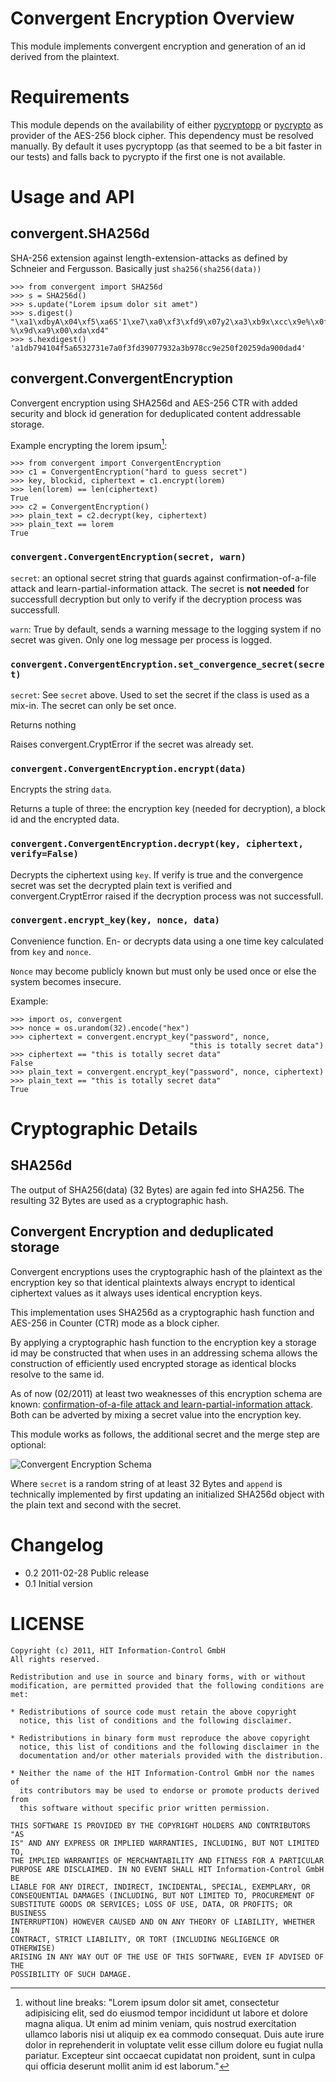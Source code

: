 # Convergent Encryption Overview

This module implements convergent encryption and generation of an id derived
from the plaintext.


# Requirements

This module depends on the availability of either [pycryptopp][] or
[pycrypto][] as provider of the AES-256 block cipher. This dependency must be
resolved manually. By default it uses pycryptopp (as that seemed to be a bit
faster in our tests) and falls back to pycrypto if the first one is not
available.


# Usage and API

## convergent.SHA256d

SHA-256 extension against length-extension-attacks as defined by Schneier and Fergusson. Basically just `sha256(sha256(data))`

    >>> from convergent import SHA256d
    >>> s = SHA256d()
    >>> s.update("Lorem ipsum dolor sit amet")
    >>> s.digest()
    "\xa1\xdbyA\x04\xf5\xa6S'1\xe7\xa0\xf3\xfd9\x07y2\xa3\xb9x\xcc\x9e%\x0f %\x9d\xa9\x00\xda\xd4"
    >>> s.hexdigest()
    'a1db794104f5a6532731e7a0f3fd39077932a3b978cc9e250f20259da900dad4'


## convergent.ConvergentEncryption

Convergent encryption using SHA256d and AES-256 CTR with added security and
block id generation for deduplicated content addressable storage.

Example encrypting the lorem ipsum[^1]:

    >>> from convergent import ConvergentEncryption
    >>> c1 = ConvergentEncryption("hard to guess secret")
    >>> key, blockid, ciphertext = c1.encrypt(lorem)
    >>> len(lorem) == len(ciphertext)
    True
    >>> c2 = ConvergentEncryption()
    >>> plain_text = c2.decrypt(key, ciphertext)
    >>> plain_text == lorem
    True

### `convergent.ConvergentEncryption(secret, warn)`

`secret`: an optional secret string that guards against confirmation-of-a-file
attack and learn-partial-information attack. The secret is **not needed** for
successfull decryption but only to verify if the decryption process was
successfull.

`warn`: True by default, sends a warning message to the logging system if no
secret was given. Only one log message per process is logged.

### `convergent.ConvergentEncryption.set_convergence_secret(secret)`

`secret`: See `secret` above. Used to set the secret if the class is used as a
mix-in. The secret can only be set once.

Returns nothing

Raises convergent.CryptError if the secret was already set.


### `convergent.ConvergentEncryption.encrypt(data)`

Encrypts the string `data`.

Returns a tuple of three: the encryption key (needed for decryption), a block
id and the encrypted data.

### `convergent.ConvergentEncryption.decrypt(key, ciphertext, verify=False)`

Decrypts the ciphertext using `key`. If verify is true and the convergence
secret was set the decrypted plain text is verified and convergent.CryptError
raised if the decryption process was not successfull.


### `convergent.encrypt_key(key, nonce, data)`

Convenience function. En- or decrypts data using a one time key calculated
from `key` and `nonce`.

`Nonce` may become publicly known but must only be used once or else the
system becomes insecure.

Example:

    >>> import os, convergent
    >>> nonce = os.urandom(32).encode("hex")
    >>> ciphertext = convergent.encrypt_key("password", nonce,
                                            "this is totally secret data")
    >>> ciphertext == "this is totally secret data"
    False
    >>> plain_text = convergent.encrypt_key("password", nonce, ciphertext)
    >>> plain_text == "this is totally secret data"
    True

[^1]: without line breaks: "Lorem ipsum dolor sit amet, consectetur
adipisicing elit, sed do eiusmod tempor incididunt ut labore et dolore magna
aliqua. Ut enim ad minim veniam, quis nostrud exercitation ullamco laboris
nisi ut aliquip ex ea commodo consequat. Duis aute irure dolor in
reprehenderit in voluptate velit esse cillum dolore eu fugiat nulla pariatur.
Excepteur sint occaecat cupidatat non proident, sunt in culpa qui officia
deserunt mollit anim id est laborum."


# Cryptographic Details

## SHA256d

The output of SHA256(data) (32 Bytes) are again fed into SHA256. The resulting
32 Bytes are used as a cryptographic hash.

## Convergent Encryption and deduplicated storage

Convergent encryptions uses the cryptographic hash of the plaintext as the
encryption key so that identical plaintexts always encrypt to identical
ciphertext values as it always uses identical encryption keys.

This implementation uses SHA256d as a cryptographic hash function and AES-256 in Counter (CTR) mode as a block cipher.

By applying a cryptographic hash function to the encryption key a storage id
may be constructed that when uses in an addressing schema allows the
construction of efficiently used encrypted storage as identical blocks resolve
to the same id.

As of now (02/2011) at least two weaknesses of this encryption schema are
known: [confirmation-of-a-file attack and learn-partial-information
attack][attacks1]. Both can be adverted by mixing a secret value into the
encryption key.

This module works as follows, the additional secret and the merge step are
optional:

![Convergent Encryption Schema](raw/master/Documentation/CE-Schema.png)

Where `secret` is a random string of at least 32 Bytes and `append` is
technically implemented by first updating an initialized SHA256d object with
the plain text and second with the secret.


# Changelog

* 0.2 2011-02-28 Public release
* 0.1 Initial version

# LICENSE

    Copyright (c) 2011, HIT Information-Control GmbH
    All rights reserved.

    Redistribution and use in source and binary forms, with or without
    modification, are permitted provided that the following conditions are
    met:

    * Redistributions of source code must retain the above copyright
      notice, this list of conditions and the following disclaimer.

    * Redistributions in binary form must reproduce the above copyright
      notice, this list of conditions and the following disclaimer in the
      documentation and/or other materials provided with the distribution.

    * Neither the name of the HIT Information-Control GmbH nor the names of
      its contributors may be used to endorse or promote products derived from
      this software without specific prior written permission.

    THIS SOFTWARE IS PROVIDED BY THE COPYRIGHT HOLDERS AND CONTRIBUTORS "AS
    IS" AND ANY EXPRESS OR IMPLIED WARRANTIES, INCLUDING, BUT NOT LIMITED TO,
    THE IMPLIED WARRANTIES OF MERCHANTABILITY AND FITNESS FOR A PARTICULAR
    PURPOSE ARE DISCLAIMED. IN NO EVENT SHALL HIT Information-Control GmbH BE
    LIABLE FOR ANY DIRECT, INDIRECT, INCIDENTAL, SPECIAL, EXEMPLARY, OR
    CONSEQUENTIAL DAMAGES (INCLUDING, BUT NOT LIMITED TO, PROCUREMENT OF
    SUBSTITUTE GOODS OR SERVICES; LOSS OF USE, DATA, OR PROFITS; OR BUSINESS
    INTERRUPTION) HOWEVER CAUSED AND ON ANY THEORY OF LIABILITY, WHETHER IN
    CONTRACT, STRICT LIABILITY, OR TORT (INCLUDING NEGLIGENCE OR OTHERWISE)
    ARISING IN ANY WAY OUT OF THE USE OF THIS SOFTWARE, EVEN IF ADVISED OF THE
    POSSIBILITY OF SUCH DAMAGE.

[attacks1]: http://www.mail-archive.com/cryptography@metzdowd.com/msg08949.html
[pycrypto]: http://pypi.python.org/pypi/pycrypto
[pycryptopp]: http://pypi.python.org/pypi/pycryptopp